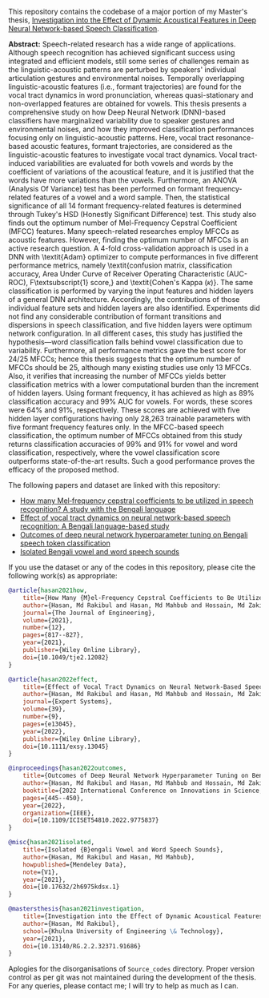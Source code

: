 This repository contains the codebase of a major portion of my Master's thesis, [Investigation into the Effect of Dynamic Acoustical Features in Deep Neural Network-based Speech Classification](https://doi.org/10.13140/RG.2.2.32371.91686).

**Abstract:** Speech-related research has a wide range of applications. Although speech recognition has achieved significant success using integrated and efficient models, still some series of challenges remain as the linguistic-acoustic patterns are perturbed by speakers' individual articulation gestures and environmental noises. Temporally overlapping linguistic-acoustic features (i.e., formant trajectories) are found for the vocal tract dynamics in word pronunciation, whereas quasi-stationary and non-overlapped features are obtained for vowels. This thesis presents a comprehensive study on how Deep Neural Network (DNN)-based classifiers have marginalized variability due to speaker gestures and environmental noises, and how they improved classification performances focusing only on linguistic-acoustic patterns. Here, vocal tract resonance-based acoustic features, formant trajectories, are considered as the linguistic-acoustic features to investigate vocal tract dynamics. Vocal tract-induced variabilities are evaluated for both vowels and words by the coefficient of variations of the acoustical feature, and it is justified that the words have more variations than the vowels. Furthermore, an ANOVA (Analysis Of Variance) test has been performed on formant frequency-related features of a vowel and a word sample. Then, the statistical significance of all 14 formant frequency-related features is determined through Tukey's HSD (Honestly Significant Difference) test. This study also finds out the optimum number of Mel-Frequency Cepstral Coefficient (MFCC) features. Many speech-related researches employ MFCCs as acoustic features. However, finding the optimum number of MFCCs is an active research question. A 4-fold cross-validation approach is used in a DNN with \textit{Adam} optimizer to compute performances in five different performance metrics, namely \textit{confusion matrix, classification accuracy, Area Under Curve of Receiver Operating Characteristic (AUC-ROC), F\textsubscript{1} score,} and \textit{Cohen's Kappa ($\kappa$)}. The same classification is performed by varying the input features and hidden layers of a general DNN architecture. Accordingly, the contributions of those individual feature sets and hidden layers are also identified. Experiments did not find any considerable contribution of formant transitions and dispersions in speech classification, and five hidden layers were optimum network configuration. In all different cases, this study has justified the hypothesis—word classification falls behind vowel classification due to variability. Furthermore, all performance metrics gave the best score for 24/25 MFCCs; hence this thesis suggests that the optimum number of MFCCs should be 25, although many existing studies use only 13 MFCCs. Also, it verifies that increasing the number of MFCCs yields better classification metrics with a lower computational burden than the increment of hidden layers. Using formant frequency, it has achieved as high as 89% classification accuracy and 99% AUC for vowels. For words, these scores were 64% and 91%, respectively. These scores are achieved with five hidden layer configurations having only 28,263 trainable parameters with five formant frequency features only. In the MFCC-based speech classification, the optimum number of MFCCs obtained from this study returns classification accuracies of 99% and 91% for vowel and word classification, respectively, where the vowel classification score outperforms state-of-the-art results. Such a good performance proves the efficacy of the proposed method.

The following papers and dataset are linked with this repository:
- [How many Mel‐frequency cepstral coefficients to be utilized in speech recognition? A study with the Bengali language](https://doi.org/10.1049/tje2.12082)
- [Effect of vocal tract dynamics on neural network-based speech recognition: A Bengali language-based study](https://doi.org/10.1111/exsy.13045)
- [Outcomes of deep neural network hyperparameter tuning on Bengali speech token classification](https://doi.org/10.1109/ICISET54810.2022.9775837)
- [Isolated Bengali vowel and word speech sounds](https://doi.org/10.17632/2h6975kdsx.1)

If you use the dataset or any of the codes in this repository, please cite the following work(s) as appropriate:
```bibtex
@article{hasan2021how,
    title={How Many {M}el-Frequency Cepstral Coefficients to Be Utilized in Speech Recognition? A Study with the {B}engali Language},
    author={Hasan, Md Rakibul and Hasan, Md Mahbub and Hossain, Md Zakir},
    journal={The Journal of Engineering},
    volume={2021},
    number={12},
    pages={817--827},
    year={2021},
    publisher={Wiley Online Library},
    doi={10.1049/tje2.12082}
}

@article{hasan2022effect,
    title={Effect of Vocal Tract Dynamics on Neural Network-Based Speech Recognition: A {Bengali} Language-Based Study},
    author={Hasan, Md Rakibul and Hasan, Md Mahbub and Hossain, Md Zakir},
    journal={Expert Systems},
    volume={39},
    number={9},
    pages={e13045},
    year={2022},
    publisher={Wiley Online Library},
    doi={10.1111/exsy.13045}
}

@inproceedings{hasan2022outcomes,
    title={Outcomes of Deep Neural Network Hyperparameter Tuning on Bengali Speech Token Classification},
    author={Hasan, Md Rakibul and Hasan, Md Mahbub and Hossain, Md Zakir},
    booktitle={2022 International Conference on Innovations in Science, Engineering and Technology (ICISET)},
    pages={445--450},
    year={2022},
    organization={IEEE},
    doi={10.1109/ICISET54810.2022.9775837}
}

@misc{hasan2021isolated,
    title={Isolated {B}engali Vowel and Word Speech Sounds},
    author={Hasan, Md Rakibul and Hasan, Md Mahbub},
    howpublished={Mendeley Data},
    note={V1},
    year={2021},
    doi={10.17632/2h6975kdsx.1}
}

@mastersthesis{hasan2021investigation,
    title={Investigation into the Effect of Dynamic Acoustical Features in Deep Neural Network-based Speech Classification},
    author={Hasan, Md Rakibul},
    school={Khulna University of Engineering \& Technology},
    year={2021},
    doi={10.13140/RG.2.2.32371.91686}
}
```

Aplogies for the disorganisations of `Source_codes` directory. Proper version control as per git was not maintained during the development of the thesis. For any queries, please contact me; I will try to help as much as I can.
